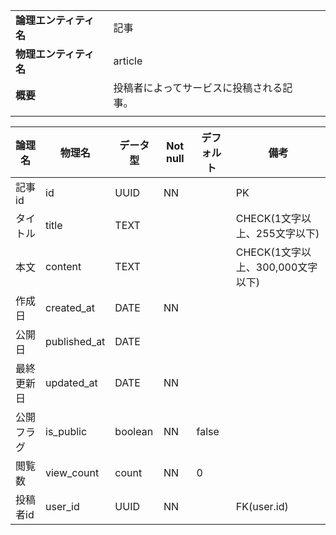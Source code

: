 ||||
|:-|:-|---|
|**論理エンティティ名**|記事|
|**物理エンティティ名**|article|
|**概要**|投稿者によってサービスに投稿される記事。|
|||

|論理名|物理名|データ型|Not null|デフォルト|備考|
|---|---|---|---|---|---|
|記事id|id|UUID|NN||PK|
|タイトル|title|TEXT|||CHECK(1文字以上、255文字以下)|
|本文|content|TEXT|||CHECK(1文字以上、300,000文字以下)|
|作成日|created_at|DATE|NN|||
|公開日|published_at|DATE||||
|最終更新日|updated_at|DATE|NN||
|公開フラグ|is_public|boolean|NN|false||
|閲覧数|view_count|count|NN|0||
|投稿者id|user_id|UUID|NN||FK(user.id)|